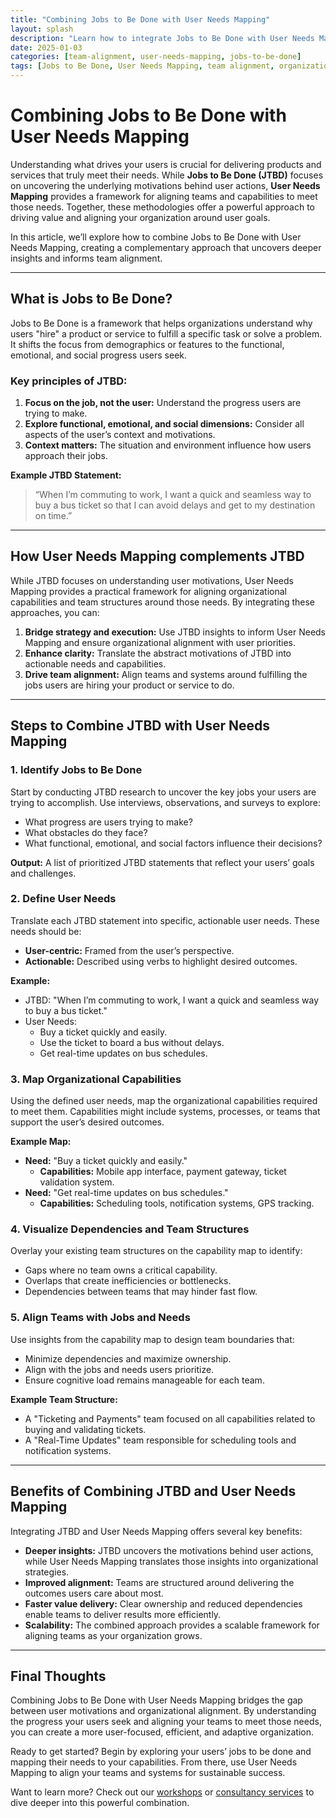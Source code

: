 ```yaml
---
title: "Combining Jobs to Be Done with User Needs Mapping"
layout: splash
description: "Learn how to integrate Jobs to Be Done with User Needs Mapping to uncover deeper user insights and align teams effectively."
date: 2025-01-03
categories: [team-alignment, user-needs-mapping, jobs-to-be-done]
tags: [Jobs to Be Done, User Needs Mapping, team alignment, organizational design, customer insights]
---
```


# Combining Jobs to Be Done with User Needs Mapping

Understanding what drives your users is crucial for delivering products and services that truly meet their needs. While **Jobs to Be Done (JTBD)** focuses on uncovering the underlying motivations behind user actions, **User Needs Mapping** provides a framework for aligning teams and capabilities to meet those needs. Together, these methodologies offer a powerful approach to driving value and aligning your organization around user goals.

In this article, we’ll explore how to combine Jobs to Be Done with User Needs Mapping, creating a complementary approach that uncovers deeper insights and informs team alignment.

---

## What is Jobs to Be Done?

Jobs to Be Done is a framework that helps organizations understand why users "hire" a product or service to fulfill a specific task or solve a problem. It shifts the focus from demographics or features to the functional, emotional, and social progress users seek.

### Key principles of JTBD:
1. **Focus on the job, not the user:** Understand the progress users are trying to make.
2. **Explore functional, emotional, and social dimensions:** Consider all aspects of the user’s context and motivations.
3. **Context matters:** The situation and environment influence how users approach their jobs.

**Example JTBD Statement:**
> “When I’m commuting to work, I want a quick and seamless way to buy a bus ticket so that I can avoid delays and get to my destination on time.”

---

## How User Needs Mapping complements JTBD

While JTBD focuses on understanding user motivations, User Needs Mapping provides a practical framework for aligning organizational capabilities and team structures around those needs. By integrating these approaches, you can:

1. **Bridge strategy and execution:** Use JTBD insights to inform User Needs Mapping and ensure organizational alignment with user priorities.
2. **Enhance clarity:** Translate the abstract motivations of JTBD into actionable needs and capabilities.
3. **Drive team alignment:** Align teams and systems around fulfilling the jobs users are hiring your product or service to do.

---

## Steps to Combine JTBD with User Needs Mapping

### 1. Identify Jobs to Be Done

Start by conducting JTBD research to uncover the key jobs your users are trying to accomplish. Use interviews, observations, and surveys to explore:
- What progress are users trying to make?
- What obstacles do they face?
- What functional, emotional, and social factors influence their decisions?

**Output:** A list of prioritized JTBD statements that reflect your users’ goals and challenges.

### 2. Define User Needs

Translate each JTBD statement into specific, actionable user needs. These needs should be:
- **User-centric:** Framed from the user’s perspective.
- **Actionable:** Described using verbs to highlight desired outcomes.

**Example:**
- JTBD: "When I’m commuting to work, I want a quick and seamless way to buy a bus ticket."
- User Needs:
  - Buy a ticket quickly and easily.
  - Use the ticket to board a bus without delays.
  - Get real-time updates on bus schedules.

### 3. Map Organizational Capabilities

Using the defined user needs, map the organizational capabilities required to meet them. Capabilities might include systems, processes, or teams that support the user’s desired outcomes.

**Example Map:**
- **Need:** "Buy a ticket quickly and easily."
  - **Capabilities:** Mobile app interface, payment gateway, ticket validation system.
- **Need:** "Get real-time updates on bus schedules."
  - **Capabilities:** Scheduling tools, notification systems, GPS tracking.

### 4. Visualize Dependencies and Team Structures

Overlay your existing team structures on the capability map to identify:
- Gaps where no team owns a critical capability.
- Overlaps that create inefficiencies or bottlenecks.
- Dependencies between teams that may hinder fast flow.

### 5. Align Teams with Jobs and Needs

Use insights from the capability map to design team boundaries that:
- Minimize dependencies and maximize ownership.
- Align with the jobs and needs users prioritize.
- Ensure cognitive load remains manageable for each team.

**Example Team Structure:**
- A "Ticketing and Payments" team focused on all capabilities related to buying and validating tickets.
- A "Real-Time Updates" team responsible for scheduling tools and notification systems.

---

## Benefits of Combining JTBD and User Needs Mapping

Integrating JTBD and User Needs Mapping offers several key benefits:
- **Deeper insights:** JTBD uncovers the motivations behind user actions, while User Needs Mapping translates those insights into organizational strategies.
- **Improved alignment:** Teams are structured around delivering the outcomes users care about most.
- **Faster value delivery:** Clear ownership and reduced dependencies enable teams to deliver results more efficiently.
- **Scalability:** The combined approach provides a scalable framework for aligning teams as your organization grows.

---

## Final Thoughts

Combining Jobs to Be Done with User Needs Mapping bridges the gap between user motivations and organizational alignment. By understanding the progress your users seek and aligning your teams to meet those needs, you can create a more user-focused, efficient, and adaptive organization.

Ready to get started? Begin by exploring your users’ jobs to be done and mapping their needs to your capabilities. From there, use User Needs Mapping to align your teams and systems for sustainable success.

Want to learn more? Check out our [workshops](/workshops) or [consultancy services](/consultancy) to dive deeper into this powerful combination.
